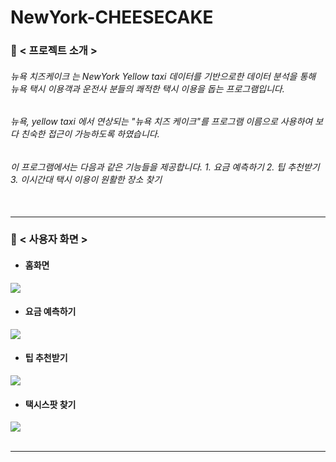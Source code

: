 # NewYork-CHEESECAKE <br/>
### 🧀 < 프로젝트 소개 > <br/>
###### 뉴욕 치즈케이크 는 NewYork Yellow taxi 데이터를 기반으로한 데이터 분석을 통해 뉴욕 택시 이용객과 운전사 분들의 쾌적한 택시 이용을 돕는 프로그램입니다. <br/> 
###### 뉴욕, yellow taxi 에서 연상되는 "뉴욕 치즈 케이크"를 프로그램 이름으로 사용하여 보다 친숙한 접근이 가능하도록 하였습니다. <br/>
###### 이 프로그램에서는 다음과 같은 기능들을 제공합니다. 1. 요금 예측하기 2. 팁 추천받기 3. 이시간대 택시 이용이 원활한 장소 찾기 <br/><br/>
<hr/>

### 🧀 < 사용자 화면 > <br/>
+ #### 홈화면 <br/>
<img src="https://user-images.githubusercontent.com/47634717/103471768-613ab480-4dc7-11eb-950f-5832196cb387.png"/> <br/>

+ #### 요금 예측하기 <br/>
<img src="https://user-images.githubusercontent.com/47634717/103471769-61d34b00-4dc7-11eb-9135-0dbd9658f583.png"/><br/>

+ #### 팁 추천받기 <br/>
<img src="https://user-images.githubusercontent.com/47634717/103471772-64ce3b80-4dc7-11eb-9fda-3149888809a7.png"/><br/>

+ #### 택시스팟 찾기 <br/>
<img src="https://user-images.githubusercontent.com/47634717/103471773-65ff6880-4dc7-11eb-9989-dfa22fea9571.png"/><br/><br/>
<hr/>
